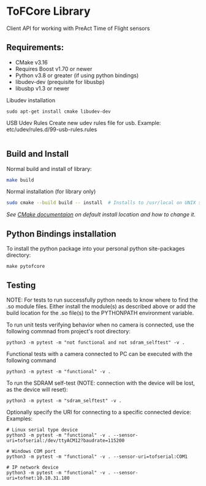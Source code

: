 # ToFCore Library
Client API for working with PreAct Time of Flight sensors 


## Requirements:

- CMake v3.16
- Requires Boost v1.70 or newer
- Python v3.8 or greater (if using python bindings)
- libudev-dev (prequisite for libusbp)
- libusbp v1.3 or newer

Libudev installation
```sudo apt-get update -y
sudo apt-get install cmake libudev-dev
```

USB Udev Rules
Create new udev rules file for usb. Example: etc/udev/rules.d/99-usb-rules.rules
```SUBSYSTEMS=="usb", ATTRS{idVendor}=="35FA", ATTRS{idProduct}=="0D0F", MODE:="0666"
```
## Build and Install
Normal build and install of library:

```bash
make build
```

Normal installation (for library only)

```bash
sudo cmake --build build -- install  # Installs to /usr/local on UNIX systems
```

_See [CMake documentaion](https://cmake.org/cmake/help/latest/variable/CMAKE_INSTALL_PREFIX.html) on default install location and how to change it._

## Python Bindings installation

To install the python package into your personal python site-packages directory:

```
make pytofcore
```




## Testing
NOTE: For tests to run successfully python needs to know where to find the .so module files.
Either install the module(s) as described above or add the build location for the .so file(s) to the PYTHONPATH
environment variable. 

To run unit tests verifying behavior when no camera is connected, use the following commnad from
project's root directory: 
```
python3 -m pytest -m "not functional and not sdram_selftest" -v .
```

Functional tests with a camera connected to PC can be executed with the following command 
```
python3 -m pytest -m "functional" -v .
```

To run the SDRAM self-test (NOTE: connection with the device will be lost, as the device will reset):
```
python3 -m pytest -m "sdram_selftest" -v .
```

Optionally specify the URI for connecting to a specific connected device:
Examples:
```
# Linux serial type device
python3 -m pytest -m "functional" -v . --sensor-uri=tofserial:/dev/ttyACM12?baudrate=115200

# Windows COM port
python3 -m pytest -m "functional" -v . --sensor-uri=tofserial:COM1

# IP network device
python3 -m pytest -m "functional" -v . --sensor-uri=tofnet:10.10.31.180
```
